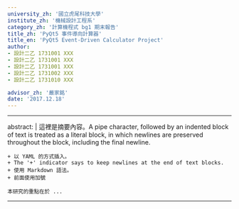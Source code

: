 ```yaml
---
university_zh: '國立虎尾科技大學'
institute_zh: '機械設計工程系'
category_zh: '計算機程式 bg1 期末報告'
title_zh: 'PyQt5 事件導向計算器'
title_en: 'PyQt5 Event-Driven Calculator Project'
author:
- 設計二乙 1731001 XXX
- 設計二乙 1731001 XXX
- 設計二乙 1731001 XXX
- 設計二乙 1731002 XXX
- 設計二乙 1731010 XXX

advisor_zh: '嚴家銘'
date: '2017.12.18'
---
```


---
abstract: |
    這裡是摘要內容。A pipe character, followed by an indented block of text is treated as a literal block, in which newlines are preserved throughout the block, including the final newline.
    
    + 以 YAML 的方式插入。
    + The '+' indicator says to keep newlines at the end of text blocks.
    + 使用 Markdown 語法。
    + 前面使用加號
    
    本研究的重點在於 ...
---


